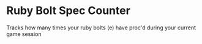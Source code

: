 # Ruby Bolt Spec Counter
Tracks how many times your ruby bolts (e) have proc'd during your current game session